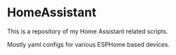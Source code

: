 # HomeAssistant

This is a repository of my Home Assistant related scripts.

Mostly yaml configs for various ESPHome based devices.
